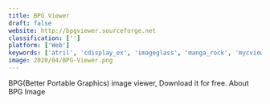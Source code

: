 ```yaml
---
title: BPG Viewer
draft: false 
website: http://bpgviewer.sourceforge.net
classification: ['']
platform: ['Web']
keywords: ['atril', 'cdisplay_ex', 'imageglass', 'manga_rock', 'mycview', 'pixelmator', 'popsure', 'simple_bpg_image_viewer', 'xnview_mp', 'xodo', 'nomacs']
image: 2020/04/BPG-Viewer.png
---
```

BPG(Better Portable Graphics) image viewer, Download it for free.
About BPG Image